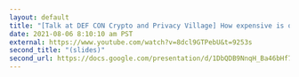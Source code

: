```yaml
---
layout: default
title: "[Talk at DEF CON Crypto and Privacy Village] How expensive is quantum factoring, really?"
date: 2021-08-06 8:10:10 am PST
external: https://www.youtube.com/watch?v=8dcl9GTPebU&t=9253s
second_title: "(slides)"
second_url: https://docs.google.com/presentation/d/1DbQDB9NnqH_Ba46bHf7YT60yq_rmhcQyDiY49bJokJY/edit?usp=sharing
---
```

